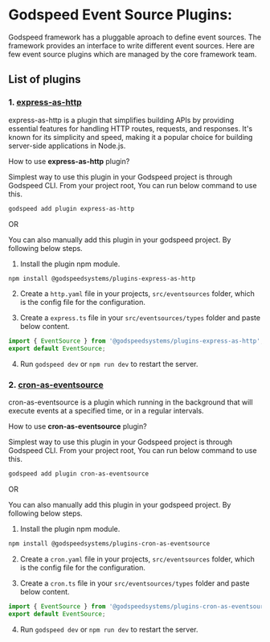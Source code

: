 # Godspeed Event Source Plugins:

Godspeed framework has a pluggable aproach to define event sources. The framework provides an interface to write different event sources. Here are few event source plugins which are managed by the core framework team.

## List of plugins

### 1. [express-as-http](https://www.npmjs.com/package/@godspeedsystems/plugins-express-as-http)

express-as-http is a plugin that simplifies building APIs by providing essential features for handling HTTP routes, requests, and responses. It's known for its simplicity and speed, making it a popular choice for building server-side applications in Node.js.

How to use **express-as-http** plugin?

Simplest way to use this plugin in your Godspeed project is through Godspeed CLI. From your project root, You can run below command to use this.

```sh
godspeed add plugin express-as-http
```

OR

You can also manually add this plugin in your godspeed project. By following below steps.

1. Install the plugin npm module.

```sh
npm install @godspeedsystems/plugins-express-as-http
```

2. Create a `http.yaml` file in your projects, `src/eventsources` folder, which is the config file for the configuration.

3. Create a `express.ts` file in your `src/eventsources/types` folder and paste below content.

```js
import { EventSource } from '@godspeedsystems/plugins-express-as-http';
export default EventSource;
```

4. Run `godspeed dev` or `npm run dev` to restart the server.


### 2. [cron-as-eventsource](https://www.npmjs.com/package/@godspeedsystems/plugins-cron-as-eventsource)

cron-as-eventsource is a plugin which running in the background that will execute events at a specified time, or in a regular intervals.

How to use **cron-as-eventsource** plugin?

Simplest way to use this plugin in your Godspeed project is through Godspeed CLI. From your project root, You can run below command to use this.

```sh
godspeed add plugin cron-as-eventsource
```

OR

You can also manually add this plugin in your godspeed project. By following below steps.

1. Install the plugin npm module.

```sh
npm install @godspeedsystems/plugins-cron-as-eventsource
```

2. Create a `cron.yaml` file in your projects, `src/eventsources` folder, which is the config file for the configuration.

3. Create a `cron.ts` file in your `src/eventsources/types` folder and paste below content.

```js
import { EventSource } from '@godspeedsystems/plugins-cron-as-eventsource';
export default EventSource;
```

4. Run `godspeed dev` or `npm run dev` to restart the server.
